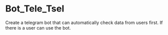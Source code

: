 # Bot_Tele_Tsel
Create a telegram bot that can automatically check data from users first. If there is a user can use the bot.
